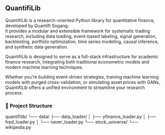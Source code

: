 ## QuantifiLib

QuantifiLib is a research-oriented Python library for quantitative finance, developed by Quantifi Sogang.  
It provides a modular and extensible framework for systematic trading research, including data loading, event-based labeling, signal generation, backtesting, portfolio optimization, time series modeling, causal inference, and synthetic data generation.  

QuantifiLib is designed to serve as a full-stack infrastructure for academic finance research, integrating both traditional econometric models and modern machine learning techniques.

Whether you're building event-driven strategies, training machine learning models with purged cross-validation, or simulating asset prices with GANs, QuantifiLib offers a unified environment to streamline your research process.

### 📁 Project Structure

quantifilib/
└── data/
    ├── data_loader/
    │   ├── yfinance_loader.py
    │   ├── fred_loader.py
    │   └── naver_loader.py
    └── stock_universe/
        └── wikipedia.py
